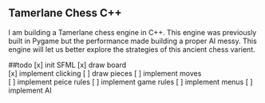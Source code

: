 ## Tamerlane Chess C++

I am building a Tamerlane chess engine in C++. This engine was previously built in Pygame but the performance made building a proper AI messy. This engine will let us better explore the strategies of this ancient chess varient. 

##todo
[x] init SFML 
[x] draw board  
[x] implement clicking 
[ ] draw pieces 
[ ] implement moves  
[ ] implement peice rules 
[ ] implement game rules 
[ ] implement menus 
[ ] implement AI 
